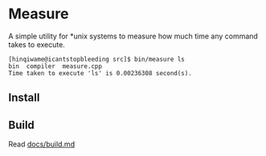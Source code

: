 # Measure
A simple utility for *unix systems to measure how much time any command takes to execute.
```
[hinqiwame@icantstopbleeding src]$ bin/measure ls
bin  compiler  measure.cpp
Time taken to execute 'ls' is 0.00236308 second(s).
```

## Install

## Build
Read [docs/build.md](https://github.com/hinqiwame/measure/docs/build.md)
